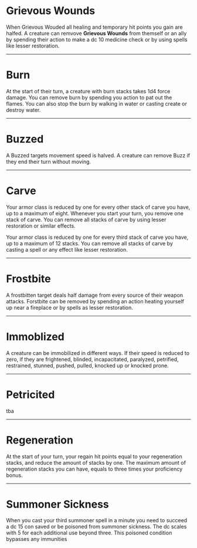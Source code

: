 # Grievous Wounds

When Grievous Wouded all healing and temporary hit points you gain are halfed. A creature can remvove **Grievous Wounds** from themself or an ally by spending their action to make a dc 10 medicine check or by using spells like lesser restoration. 

---

# Burn

At the start of their turn, a creature with burn stacks takes 1d4 force damage. You can remove burn by spending you action to pat out the flames. You can also stop the burn by walking in water or casting create or destroy water. 

---

# Buzzed

A Buzzed targets movement speed is halved. A creature can remove Buzz if they end their turn without moving.

---

# Carve 

Your armor class is reduced by one for every other stack of carve you have, up to a maximum of eight. Whenever you start your turn, you remove one stack of carve. You can remove all stacks of carve by using lesser restoration or similar effects. 

Your armor class is reduced by one for every third stack of carve you have, up to a maximum of 12 stacks. You can remove all stacks of carve by casting a spell or any effect like lesser restoration.

---

# Frostbite

A frostbitten target deals half damage from every source of their weapon attacks. Forstbite can be removed by spending an action heating yourself up near a fireplace or by spells as lesser restoration.

---

# Immoblized

A creature can be immobilized in different ways. If their speed is reduced to zero, if they are frightened, blinded, incapacitated, paralyzed, petrified, restrained, stunned, pushed, pulled, knocked up or knocked prone.

---

# Petricited 

tba

---

# Regeneration

At the start of your turn, your regain hit points equal to your regeneration stacks, and reduce the amount of stacks by one. The maximum amount of regeneration stacks you can have, equals to three times your proficiency bonus.

---

# Summoner Sickness

When you cast your third summoner spell in a minute you need to succeed a dc 15 con saved or be poisoned from summoner sickness. The dc scales with 5 for each additional use beyond three. This poisoned condition bypasses any immunities
